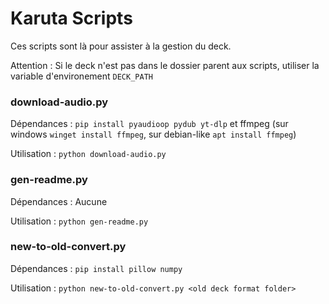 # Karuta Scripts

Ces scripts sont là pour assister à la gestion du deck.

Attention : Si le deck n'est pas dans le dossier parent aux scripts, utiliser la variable d'environement `DECK_PATH`

### download-audio.py

Dépendances : `pip install pyaudioop pydub yt-dlp` et ffmpeg (sur windows `winget install ffmpeg`, sur debian-like `apt install ffmpeg`)

Utilisation : `python download-audio.py`  

### gen-readme.py

Dépendances : Aucune

Utilisation : `python gen-readme.py`

### new-to-old-convert.py

Dépendances : `pip install pillow numpy`

Utilisation : `python new-to-old-convert.py <old deck format folder>`